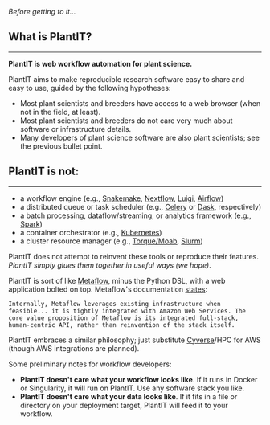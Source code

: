 *Before getting to it...*

## What is PlantIT?

---

**PlantIT is web workflow automation for plant science.**

PlantIT aims to make reproducible research software easy to share and easy to use, guided by the following hypotheses:

- Most plant scientists and breeders have access to a web browser (when not in the field, at least).
- Most plant scientists and breeders do not care very much about software or infrastructure details.
- Many developers of plant science software are also plant scientists; see the previous bullet point.

## PlantIT **is not**:

---

- a workflow engine (e.g., [Snakemake](https://snakemake.readthedocs.io/en/stable/), [Nextflow](https://www.nextflow.io/), [Luigi](https://luigi.readthedocs.io/en/stable/), [Airflow](https://airflow.apache.org/))
- a distributed queue or task scheduler (e.g., [Celery](https://docs.celeryproject.org/en/stable/index.html) or [Dask](https://dask.org/), respectively)
- a batch processing, dataflow/streaming, or analytics framework (e.g., [Spark](https://spark.apache.org/))
- a container orchestrator (e.g., [Kubernetes](https://kubernetes.io/))
- a cluster resource manager (e.g., [Torque/Moab](https://adaptivecomputing.com/cherry-services/torque-resource-manager/), [Slurm](https://slurm.schedmd.com/overview.html))

PlantIT does not attempt to reinvent these tools or reproduce their features. *PlantIT simply glues them together in useful ways (we hope)*.

PlantIT is sort of like [Metaflow](https://metaflow.org/), minus the Python DSL, with a web application bolted on top. Metaflow's documentation [states](https://docs.metaflow.org/introduction/what-is-metaflow#infrastructure-stack-for-data-science):

```Internally, Metaflow leverages existing infrastructure when feasible... it is tightly integrated with Amazon Web Services. The core value proposition of Metaflow is its integrated full-stack, human-centric API, rather than reinvention of the stack itself.```

PlantIT embraces a similar philosophy; just substitute [Cyverse](https://www.cyverse.org)/HPC for AWS (though AWS integrations are planned).

Some preliminary notes for workflow developers:

- **PlantIT doesn't care what your workflow looks like**. If it runs in Docker or Singularity, it will run on PlantIT. Use any software stack you like.
- **PlantIT doesn't care what your data looks like**. If it fits in a file or directory on your deployment target, PlantIT will feed it to your workflow.